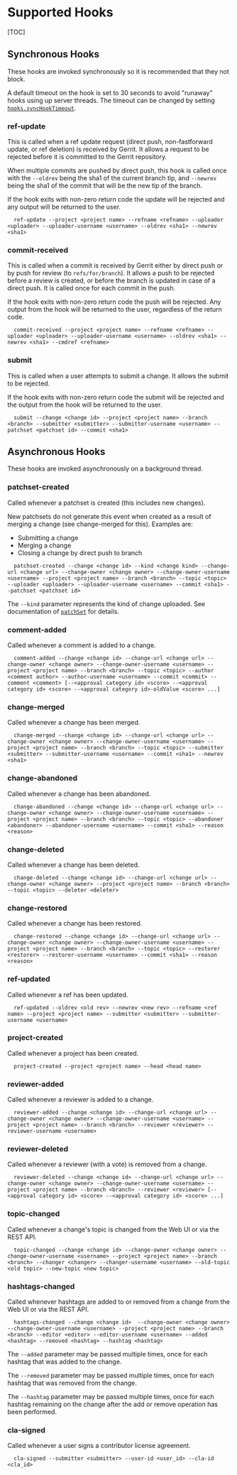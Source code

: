# Supported Hooks

[TOC]

## Synchronous Hooks

These hooks are invoked synchronously so it is recommended that they not block.

A default timeout on the hook is set to 30 seconds to avoid "runaway" hooks using
up server threads.  The timeout can be changed by setting [`hooks.syncHookTimeout`][1].

### ref-update

This is called when a ref update request (direct push, non-fastforward update, or
ref deletion) is received by Gerrit. It allows a request to be rejected before it
is committed to the Gerrit repository.

When multiple commits are pushed by direct push, this hook is called once with
the `--oldrev` being the sha1 of the current branch tip, and `--newrev` being the
sha1 of the commit that will be the new tip of the branch.

If the hook exits with non-zero return code the update will be rejected and any
output will be returned to the user.

```
  ref-update --project <project name> --refname <refname> --uploader <uploader> --uploader-username <username> --oldrev <sha1> --newrev <sha1>
```

### commit-received

This is called when a commit is received by Gerrit either by direct push or by
push for review (to `refs/for/branch`). It allows a push to be rejected before
a review is created, or before the branch is updated in case of a direct push.
It is called once for each commit in the push.

If the hook exits with non-zero return code the push will be rejected. Any output
from the hook will be returned to the user, regardless of the return code.

```
  commit-received --project <project name> --refname <refname> --uploader <uploader> --uploader-username <username> --oldrev <sha1> --newrev <sha1> --cmdref <refname>
```

### submit

This is called when a user attempts to submit a change. It allows the submit to
be rejected.

If the hook exits with non-zero return code the submit will be rejected and the
output from the hook will be returned to the user.

```
  submit --change <change id> --project <project name> --branch <branch> --submitter <submitter> --submitter-username <username> --patchset <patchset id> --commit <sha1>
```

## Asynchronous Hooks

These hooks are invoked asynchronously on a background thread.

### patchset-created

Called whenever a patchset is created (this includes new changes).

New patchsets do not generate this event when created as a result of merging a change
(see change-merged for this). Examples are:
* Submitting a change
* Merging a change
* Closing a change by direct push to branch

```
  patchset-created --change <change id> --kind <change kind> --change-url <change url> --change-owner <change owner> --change-owner-username <username> --project <project name> --branch <branch> --topic <topic> --uploader <uploader> --uploader-username <username> --commit <sha1> --patchset <patchset id>
```

The `--kind` parameter represents the kind of change uploaded. See documentation
of [`patchSet`][2] for details.

### comment-added

Called whenever a comment is added to a change.

```
  comment-added --change <change id> --change-url <change url> --change-owner <change owner> --change-owner-username <username> --project <project name> --branch <branch> --topic <topic> --author <comment author> --author-username <username> --commit <commit> --comment <comment> [--<approval category id> <score> --<approval category id> <score> --<approval category id>-oldValue <score> ...]
```

### change-merged

Called whenever a change has been merged.

```
  change-merged --change <change id> --change-url <change url> --change-owner <change owner> --change-owner-username <username> --project <project name> --branch <branch> --topic <topic> --submitter <submitter> --submitter-username <username> --commit <sha1> --newrev <sha1>
```

### change-abandoned

Called whenever a change has been abandoned.

```
  change-abandoned --change <change id> --change-url <change url> --change-owner <change owner> --change-owner-username <username> --project <project name> --branch <branch> --topic <topic> --abandoner <abandoner> --abandoner-username <username> --commit <sha1> --reason <reason>
```

### change-deleted

Called whenever a change has been deleted.

```
  change-deleted --change <change id> --change-url <change url> --change-owner <change owner> --project <project name> --branch <branch> --topic <topic> --deleter <deleter>
```

### change-restored

Called whenever a change has been restored.

```
  change-restored --change <change id> --change-url <change url> --change-owner <change owner> --change-owner-username <username> --project <project name> --branch <branch> --topic <topic> --restorer <restorer> --restorer-username <username> --commit <sha1> --reason <reason>
```

### ref-updated

Called whenever a ref has been updated.

```
  ref-updated --oldrev <old rev> --newrev <new rev> --refname <ref name> --project <project name> --submitter <submitter> --submitter-username <username>
```

### project-created

Called whenever a project has been created.

```
  project-created --project <project name> --head <head name>
```

### reviewer-added

Called whenever a reviewer is added to a change.

```
  reviewer-added --change <change id> --change-url <change url> --change-owner <change owner> --change-owner-username <username> --project <project name> --branch <branch> --reviewer <reviewer> --reviewer-username <username>
```

### reviewer-deleted

Called whenever a reviewer (with a vote) is removed from a change.

```
  reviewer-deleted --change <change id> --change-url <change url> --change-owner <change owner> --change-owner-username <username> --project <project name> --branch <branch> --reviewer <reviewer> [--<approval category id> <score> --<approval category id> <score> ...]
```

### topic-changed

Called whenever a change's topic is changed from the Web UI or via the REST API.

```
  topic-changed --change <change id> --change-owner <change owner> --change-owner-username <username> --project <project name> --branch <branch> --changer <changer> --changer-username <username> --old-topic <old topic> --new-topic <new topic>
```

### hashtags-changed

Called whenever hashtags are added to or removed from a change from the Web UI
or via the REST API.

```
  hashtags-changed --change <change id>  --change-owner <change owner> --change-owner-username <username> --project <project name> --branch <branch> --editor <editor> --editor-username <username> --added <hashtag> --removed <hashtag> --hashtag <hashtag>
```

The `--added` parameter may be passed multiple times, once for each
hashtag that was added to the change.

The `--removed` parameter may be passed multiple times, once for each
hashtag that was removed from the change.

The `--hashtag` parameter may be passed multiple times, once for each
hashtag remaining on the change after the add or remove operation has
been performed.

### cla-signed

Called whenever a user signs a contributor license agreement.

```
  cla-signed --submitter <submitter> --user-id <user_id> --cla-id <cla_id>
```

[1]: config.md#hooks.syncHookTimeout
[2]: ../../../Documentation/json.html#patchSet
